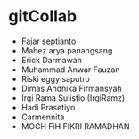 # gitCollab
- Fajar septianto
- Mahez arya panangsang
- Erick Darmawan 
- Muhammad Anwar Fauzan
- Riski eggy saputro
- Dimas Andhika Firmansyah
- Irgi Rama Sulistio (IrgiRamz)
- Hadi Prasetiyo 
- Carmennita
- MOCH FiH FIKRI RAMADHAN
